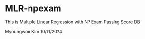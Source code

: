 # MLR-npexam
This is Multiple Linear Regression with NP Exam Passing Score DB

Myoungwoo Kim
10/11/2024
